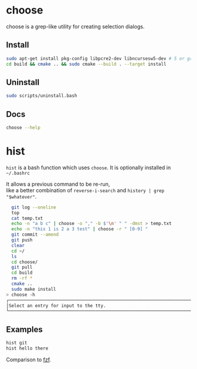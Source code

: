 # choose

choose is a grep-like utility for creating selection dialogs.

## Install

```bash
sudo apt-get install pkg-config libpcre2-dev libncursesw5-dev # 5 or greater
cd build && cmake .. && sudo cmake --build . --target install
```

## Uninstall

```bash
sudo scripts/uninstall.bash
```

## Docs

```bash
choose --help
```

# hist

`hist` is a bash function which uses `choose`. It is optionally installed in `~/.bashrc`

It allows a previous command to be re-run,  
like a better combination of `reverse-i-search` and `history | grep "$whatever"`.

```bash
  git log --oneline
  top
  cat temp.txt
  echo -n "a b c" | choose -o "," -b $'\n' " " -dmst > temp.txt
  echo -n "this 1 is 2 a 3 test" | choose -r " [0-9] "
  git commit --amend
  git push
  clear
  cd ~/
  ls
  cd choose/
  git pull
  cd build
  rm -rf *
  cmake ..
  sudo make install
> choose -h
┌─────────────────────────────────────────────────────────────────────────────────────────────────┐
│Select an entry for input to the tty.                                                            │
└─────────────────────────────────────────────────────────────────────────────────────────────────┘
```

## Examples

```bash
hist git
hist hello there
```

Comparison to [fzf](./fzf.md).
